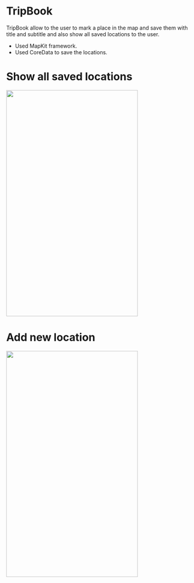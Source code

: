 # TripBook
TripBook allow to the user to mark a place in the map and save them with title and subtitle and also show all saved locations to the user.
- Used MapKit framework.
- Used CoreData to save the locations.

# Show all saved locations
<img src="https://user-images.githubusercontent.com/53533148/75606160-df8b4380-5a9e-11ea-8960-4348752dc1df.png" width="350" height="600">

# Add new location
<img src="https://user-images.githubusercontent.com/53533148/75606220-650ef380-5a9f-11ea-9525-80c7b36834c5.png" width="350" height="600">
